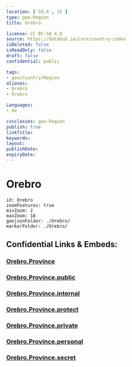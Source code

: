 ```yaml
---
location: [ 59.4 , 15 ] 
type: geo-Region
title: Orebro

license: CC BY-SA 4.0
source: https://datahub.io/core/country-codes
isDeleted: false
isReadOnly: false
draft: false
confidential: public

tags:
- geo/Country/Region
aliases:
- Orebro
- Örebro

Languages:
- de

cssclasses: geo-Region
publish: true
linkTitle: 
keywords: 
layout: 
publishDate: 
expiryDate: 
---
```


# Orebro

```leaflet
id: Orebro
zoomFeatures: true 
minZoom: 2 
maxZoom: 18
geojsonFolder: ./Orebro/
markerFolder: ./Orebro/
```


## Confidential Links & Embeds: 

### [Orebro,Province](/_Standards/Earth/Continent/Europe/Europe~North/Sweden/Provinces~Sweden/Orebro,Province.md) 

### [Orebro,Province.public](/_public/Earth/Continent/Europe/Europe~North/Sweden/Provinces~Sweden/Orebro,Province.public.md) 

### [Orebro,Province.internal](/_internal/Earth/Continent/Europe/Europe~North/Sweden/Provinces~Sweden/Orebro,Province.internal.md) 

### [Orebro,Province.protect](/_protect/Earth/Continent/Europe/Europe~North/Sweden/Provinces~Sweden/Orebro,Province.protect.md) 

### [Orebro,Province.private](/_private/Earth/Continent/Europe/Europe~North/Sweden/Provinces~Sweden/Orebro,Province.private.md) 

### [Orebro,Province.personal](/_personal/Earth/Continent/Europe/Europe~North/Sweden/Provinces~Sweden/Orebro,Province.personal.md) 

### [Orebro,Province.secret](/_secret/Earth/Continent/Europe/Europe~North/Sweden/Provinces~Sweden/Orebro,Province.secret.md)

